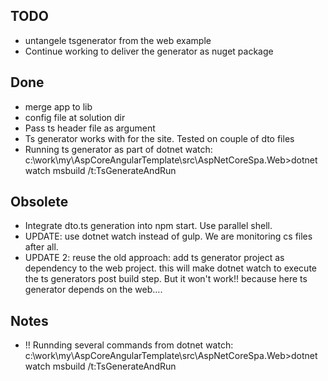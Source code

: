 

## TODO

- untangele tsgenerator from the web example
- Continue working to deliver the generator as nuget package

## Done 

- merge app to lib
- config file at solution dir 
- Pass ts header file as argument
- Ts generator works with for the site. Tested on couple of dto files
- Running ts generator as part of dotnet watch: c:\work\my\AspCoreAngularTemplate\src\AspNetCoreSpa.Web>dotnet watch msbuild /t:TsGenerateAndRun

## Obsolete

- Integrate dto.ts generation into npm start. Use parallel shell.
- UPDATE: use dotnet watch instead of gulp. We are monitoring cs files after all.
- UPDATE 2: reuse the old approach: add ts generator project as dependency to the web project. this will make dotnet watch to execute the ts generators post build step. But it won't work!! because here ts generator depends on the web....

## Notes
- !! Runnding several commands from dotnet watch: c:\work\my\AspCoreAngularTemplate\src\AspNetCoreSpa.Web>dotnet watch msbuild /t:TsGenerateAndRun